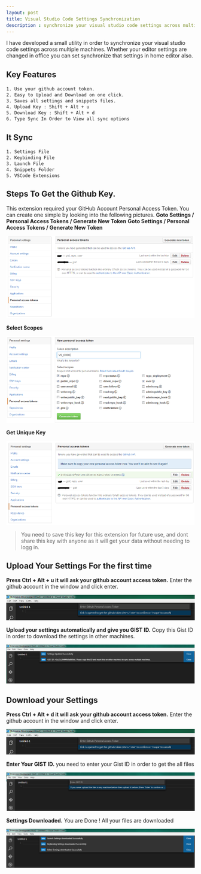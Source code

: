 ```yaml
---
layout: post
title: Visual Studio Code Settings Synchronization
description : synchronize your visual studio code settings across multiple machines. Whether your editor settings are changed in office you can set synchronize that settings in home editor also.
---
```


I have developed a small utility in order to synchronize your visual studio code settings across multiple machines. Whether your editor settings are changed in office you can set synchronize that settings in home editor also.



## Key Features
```
1. Use your github account token.
2. Easy to Upload and Download on one click.
3. Saves all settings and snippets files.
4. Upload Key : Shift + Alt + u
5. Download Key : Shift + Alt + d
6. Type Sync In Order to View all sync options
```     


## It Sync
```
1. Settings File
2. Keybinding File
3. Launch File
4. Snippets Folder
5. VSCode Extensions
```
	  
	
## Steps To Get the Github Key.

This extension required your GitHub Account Personal Access Token. You can create one simple by looking into the following pictures.
**Goto Settings / Personal Access Tokens / Generate New Token**
<strong>Goto Settings / Personal Access Tokens / Generate New Token</strong>

![Goto Settings / Personal Access Tokens](/img/github1.PNG)

<strong>Select Scopes</strong>

![Select Scopes](/img/github2.PNG)

<strong>Get Unique Key</strong>

![Get Unique Key](/img/github3.PNG)

<blockquote>
<p>
You need to save this key for this extension for future use, and dont share this key with anyone as it will get your data without needing to logg in.
</p>
</blockquote>


## Upload Your Settings For the first time


<strong>Press Ctrl + Alt + u it will ask your github account access token.</strong>
Enter the github account in the window and click enter.

![github account access token](/img/upload1.png)

<strong>Upload your settings automatically and give you GIST ID.</strong>
Copy this Gist ID in order to download the settings in other machines.

![uploaded automatically](/img/upload2.png)


## Download your Settings

<strong>Press Ctrl + Alt + d it will ask your github account access token.</strong>
Enter the github account in the window and click enter.

![github account access token](/img/upload1.png)

<strong>Enter Your GIST ID.</strong>
you need to enter your Gist ID in order to get the all files

![Enter Your GIST ID](/img/download2.png)

<strong>Settings Downloaded.</strong>
You are Done ! All your files are downloaded

![Enter Your GIST ID](/img/download3.png)
